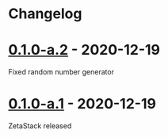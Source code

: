 # Changelog

# [0.1.0-a.2](#0.1.0-a.2) - 2020-12-19

Fixed random number generator

# [0.1.0-a.1](#0.1.0-a.1) - 2020-12-19

ZetaStack released
